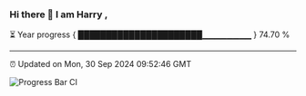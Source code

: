 ### Hi there 👋 I am Harry , 

⏳ Year progress { ██████████████████████▁▁▁▁▁▁▁▁ } 74.70 %

---

⏰ Updated on Mon, 30 Sep 2024 09:52:46 GMT

![Progress Bar CI](https://github.com/duykhang68/duykhang68/workflows/Progress%20Bar%20CI/badge.svg)

